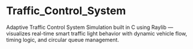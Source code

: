 # Traffic_Control_System
Adaptive Traffic Control System Simulation built in C using Raylib — visualizes real-time smart traffic light behavior with dynamic vehicle flow, timing logic, and circular queue management.
